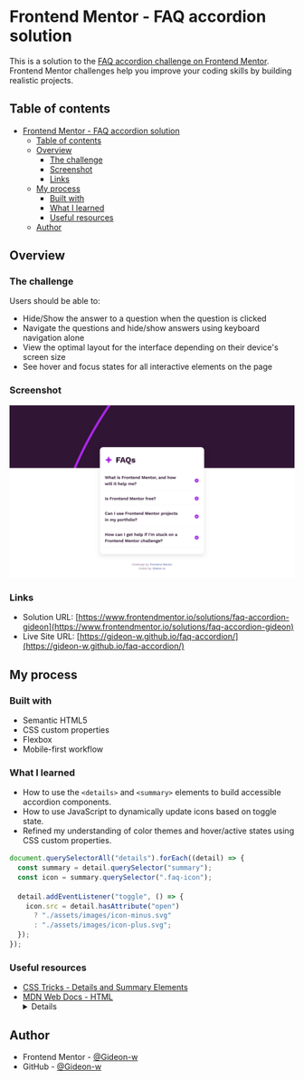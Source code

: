 # Frontend Mentor - FAQ accordion solution

This is a solution to the [FAQ accordion challenge on Frontend Mentor](https://www.frontendmentor.io/challenges/faq-accordion-wyfFdeBwBz). Frontend Mentor challenges help you improve your coding skills by building realistic projects.

## Table of contents

- [Frontend Mentor - FAQ accordion solution](#frontend-mentor---faq-accordion-solution)
  - [Table of contents](#table-of-contents)
  - [Overview](#overview)
    - [The challenge](#the-challenge)
    - [Screenshot](#screenshot)
    - [Links](#links)
  - [My process](#my-process)
    - [Built with](#built-with)
    - [What I learned](#what-i-learned)
    - [Useful resources](#useful-resources)
  - [Author](#author)

## Overview

### The challenge

Users should be able to:

- Hide/Show the answer to a question when the question is clicked
- Navigate the questions and hide/show answers using keyboard navigation alone
- View the optimal layout for the interface depending on their device's screen size
- See hover and focus states for all interactive elements on the page

### Screenshot

![FAQ Accordion Screenshot](./screenshot.png)

### Links

- Solution URL: [https://www.frontendmentor.io/solutions/faq-accordion-gideon](https://www.frontendmentor.io/solutions/faq-accordion-gideon)
- Live Site URL: [https://gideon-w.github.io/faq-accordion/](https://gideon-w.github.io/faq-accordion/)

## My process

### Built with

- Semantic HTML5
- CSS custom properties
- Flexbox
- Mobile-first workflow

### What I learned

- How to use the `<details>` and `<summary>` elements to build accessible accordion components.
- How to use JavaScript to dynamically update icons based on toggle state.
- Refined my understanding of color themes and hover/active states using CSS custom properties.

```js
document.querySelectorAll("details").forEach((detail) => {
  const summary = detail.querySelector("summary");
  const icon = summary.querySelector(".faq-icon");

  detail.addEventListener("toggle", () => {
    icon.src = detail.hasAttribute("open")
      ? "./assets/images/icon-minus.svg"
      : "./assets/images/icon-plus.svg";
  });
});
```

### Useful resources

- [CSS Tricks - Details and Summary Elements](https://css-tricks.com/two-issues-styling-the-details-element/)
- [MDN Web Docs - HTML <details>](https://developer.mozilla.org/en-US/docs/Web/HTML/Element/details)

## Author

- Frontend Mentor - [@Gideon-w](https://www.frontendmentor.io/profile/Gideon-w)
- GitHub - [@Gideon-w](https://github.com/Gideon-w)
